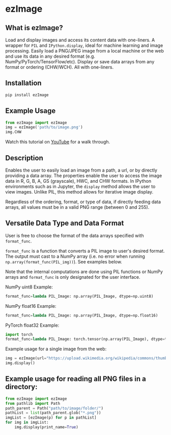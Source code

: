 # ezImage

## What is ezImage?
Load and display images and access its content data with one-liners. A wrapper for `PIL` and `IPython.display`, ideal for machine learning and image processing. Easily load a PNG/JPEG image from a local machine or the web and use its data in any desired format (e.g. NumPy/PyTorch/TensorFlow/etc). Display or save data arrays from any format or ordering (CHW/WCH). All with one-liners.

## Installation

```bash
pip install ezImage
```
## Example Usage

```Python
from ezImage import ezImage
img = ezImage('path/to/image.png')
img.CHW
```
Watch this tutorial on [YouTube]() for a walk through.

## Description
Enables the user to easily load an image from a path, a url, or by directly providing a data array.
The properties enable the user to access the image data in R, G, B, A, GS (grayscale), HWC, and CHW formats.
In IPython environments such as in Jupyter, the `display` method allows the user to view images. Unlike PIL, this method allows for iterative image display.

Regardless of the ordering, format, or type of data, if directly feeding data arrays, all values must be in a valid PNG range (between 0 and 255).

## Versatile Data Type and Data Format
User is free to choose the format of the data arrays specified with `format_func`.

`format_func` is a function that converts a PIL image to user's desired format.
The output must cast to a NumPy array (i.e. no error when running `np.array(format_func(PIL_img))`). See examples below.

Note that the internal computations are done using PIL functions or NumPy arrays and `format_func` is only designated for the user interface.

NumPy uint8 Example:

```Python
format_func=lambda PIL_Image: np.array(PIL_Image, dtype=np.uint8)
```

NumPy float16 Example:

```Python
format_func=lambda PIL_Image: np.array(PIL_Image, dtype=np.float16)
```

PyTorch float32 Example:

```Python
import torch
format_func=lambda PIL_Image: torch.tensor(np.array(PIL_Image), dtype=torch.float32)
```

Example usage for a single image from the web:

```Python
img = ezImage(url="https://upload.wikimedia.org/wikipedia/commons/thumb/d/da/Omar_Khayyam2.JPG/220px-Omar_Khayyam2.JPG")
img.display()
```

## Example usage for reading all PNG files in a directory:

```Python
from ezImage import ezImage
from pathlib import Path
path_parent = Path("path/to/image/folder/")
pathList = list(path_parent.glob("*.png"))
imgList = [ezImage(p) for p in pathList]
for img in imgList:
    img.display(print_name=True)
```
